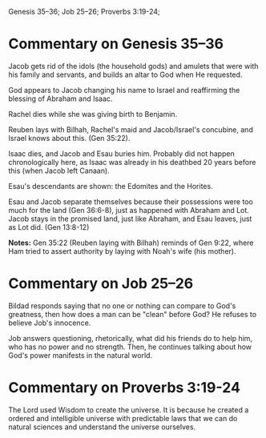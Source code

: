 Genesis 35–36; Job 25–26; Proverbs 3:19-24;
# Commentary on Genesis 35–36
Jacob gets rid of the idols (the household gods) and amulets that were with his family and servants, and builds an altar to God when He requested.

God appears to Jacob changing his name to Israel and reaffirming the blessing of Abraham and Isaac.

Rachel dies while she was giving birth to Benjamin.

Reuben lays with Bilhah, Rachel's maid and Jacob/Israel's concubine, and Israel knows about this. (Gen 35:22).

Isaac dies, and Jacob and Esau buries him. Probably did not happen chronologically here, as Isaac was already in his deathbed 20 years before this (when Jacob left Canaan).

Esau's descendants are shown: the Edomites and the Horites.

Esau and Jacob separate themselves because their possessions were too much for the land (Gen 36:6-8), just as happened with Abraham and Lot. Jacob stays in the promised land, just like Abraham, and Esau leaves, just as Lot did. (Gen 13:8-12)

**Notes:**
Gen 35:22 (Reuben laying with Bilhah) reminds of Gen 9:22, where Ham tried to assert authority by laying with Noah's wife (his mother).
# Commentary on Job 25–26
Bildad responds saying that no one or nothing can compare to God's greatness, then how does a man can be "clean" before God? He refuses to believe Job's innocence.

Job answers questioning, rhetorically, what did his friends do to help him, who has no power and no strength. Then, he continues talking about how God's power manifests in the natural world.
# Commentary on Proverbs 3:19-24
The Lord used Wisdom to create the universe. It is because he created a ordered and intelligible universe with predictable laws that we can do natural sciences and understand the universe ourselves.